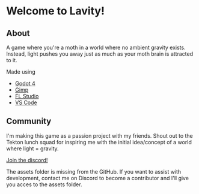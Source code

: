 # Welcome to Lavity!

## About

A game where you're a moth in a world where no ambient gravity exists. Instead, light pushes you away just as much as your moth brain is attracted to it.

Made using
- [Godot 4](https://godotengine.org/)
- [Gimp](https://www.gimp.org/)
- [FL Studio](https://www.image-line.com/)
- [VS Code](https://code.visualstudio.com/)


## Community

I'm making this game as a passion project with my friends. Shout out to the Tekton lunch squad for inspiring me with the initial idea/concept of a world where light = gravity.

[Join the discord!](https://discord.gg/6Z2DKJAw)

The assets folder is missing from the GitHub. If you want to assist with development, contact me on Discord to become a contributor and I'll give you acces to the assets folder.